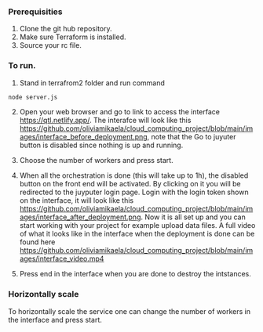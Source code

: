 ### Prerequisities 
1. Clone the git hub repository.
2. Make sure Terraform is installed.
3. Source your rc file. 

### To run. 
1. Stand in terrafrom2 folder and run command  
```bash 
node server.js
```
2. Open your web browser and go to link to access the interface  
https://qtl.netlify.app/. The interafce will look like this https://github.com/oliviamikaela/cloud_computing_project/blob/main/images/interface_before_deployment.png, note that the Go to juyuter button is disabled since nothing is up and running.   

3. Choose the number of workers and press start. 
4. When all the orchestration is done (this will take up to 1h), the disabled button on the front end will be activated. By clicking on it you will be redirected to the juyputer login page. Login with the login token shown on the interface, it will look like this https://github.com/oliviamikaela/cloud_computing_project/blob/main/images/interface_after_deployment.png. Now it is all set up and you can start working with your project for example upload data files.
A full video of what it looks like in the interface when the deployment is done can be found here https://github.com/oliviamikaela/cloud_computing_project/blob/main/images/interface_video.mp4 
6. Press end in the interface when you are done to destroy the intstances. 

### Horizontally scale
To horizontally scale the service one can change the number of workers in the interface and press start. 



